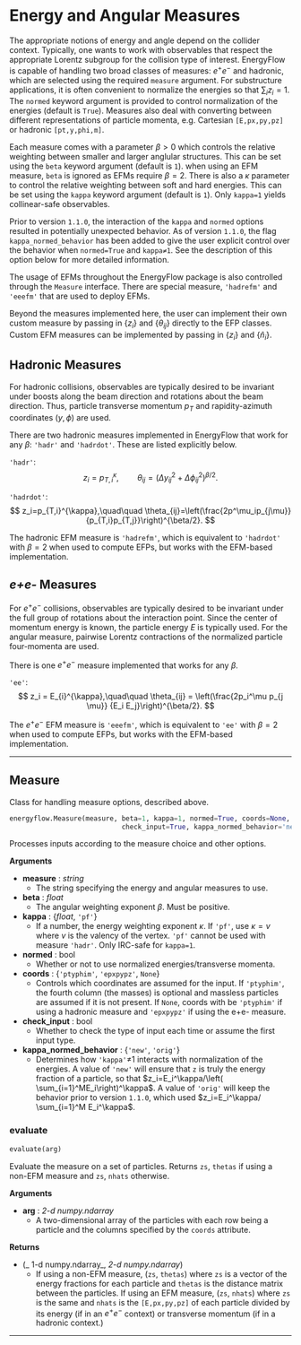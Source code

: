 # Energy and Angular Measures

The appropriate notions of energy and angle depend on the collider context.
Typically, one wants to work with observables that respect the appropriate
Lorentz subgroup for the collision type of interest. EnergyFlow is capable of
handling two broad classes of measures: $e^+e^-$ and hadronic, which are
selected using the required `measure` argument. For substructure applications,
it is often convenient to normalize the energies so that $\sum_iz_i=1$. The
`normed` keyword argument is provided to control normalization of the energies
(default is `True`). Measures also deal with converting between different
representations of particle momenta, e.g. Cartesian `[E,px,py,pz]` or hadronic
`[pt,y,phi,m]`.

Each measure comes with a parameter $\beta>0$ which controls the relative
weighting between smaller and larger anglular structures. This can be set using
the `beta` keyword argument (default is `1`). when using an EFM measure, `beta`
is ignored as EFMs require $\beta=2$. There is also a $\kappa$ parameter to
control the relative weighting between soft and hard energies. This can be set
using the `kappa` keyword argument (default is `1`). Only `kappa=1` yields
collinear-safe observables.

Prior to version `1.1.0`, the interaction of the `kappa` and `normed` options
resulted in potentially unexpected behavior. As of version `1.1.0`, the flag
`kappa_normed_behavior` has been added to give the user explicit control over
the behavior when `normed=True` and `kappa≠1`. See the description of this
option below for more detailed information.

The usage of EFMs throughout the EnergyFlow package is also controlled through
the `Measure` interface. There are special measure, `'hadrefm'` and `'eeefm'`
that are used to deploy EFMs.

Beyond the measures implemented here, the user can implement their own custom
measure by passing in $\{z_i\}$ and $\{\theta_{ij}\}$ directly to the EFP
classes. Custom EFM measures can be implemented by passing in $\{z_i\}$ and
$\{\hat n_i\}$.

## Hadronic Measures

For hadronic collisions, observables are typically desired to be invariant
under boosts along the beam direction and rotations about the beam direction.
Thus, particle transverse momentum $p_T$ and rapidity-azimuth coordinates
$(y,\phi)$ are used.

There are two hadronic measures implemented in EnergyFlow that work for any
$\beta$: `'hadr'` and `'hadrdot'`. These are listed explicitly below.

`'hadr'`:
$$
z_i=p_{T,i}^{\kappa},\quad\quad \theta_{ij}=(\Delta y_{ij}^2 + 
\Delta\phi_{ij}^2)^{\beta/2}.
$$

`'hadrdot'`:
$$
z_i=p_{T,i}^{\kappa},\quad\quad \theta_{ij}=\left(\frac{2p^\mu_ip_{j\mu}}
{p_{T,i}p_{T,j}}\right)^{\beta/2}.
$$

The hadronic EFM measure is `'hadrefm'`, which is equivalent to `'hadrdot'`
with $\beta=2$ when used to compute EFPs, but works with the EFM-based
implementation.

## *e+e-* Measures

For $e^+e^-$ collisions, observables are typically desired to be invariant
under the full group of rotations about the interaction point. Since the center
of momentum energy is known, the particle energy $E$ is typically used. For the
angular measure, pairwise Lorentz contractions of the normalized particle
four-momenta are used.

There is one $e^+e^-$ measure implemented that works for any $\beta$.

`'ee'`:
$$
z_i = E_{i}^{\kappa},\quad\quad \theta_{ij} = \left(\frac{2p_i^\mu p_{j \mu}}
{E_i E_j}\right)^{\beta/2}.
$$

The $e^+e^-$ EFM measure is `'eeefm'`, which is equivalent to `'ee'` with
$\beta=2$ when used to compute EFPs, but works with the EFM-based
implementation.

----

## Measure

Class for handling measure options, described above.

```python
energyflow.Measure(measure, beta=1, kappa=1, normed=True, coords=None,
                            check_input=True, kappa_normed_behavior='new')
```

Processes inputs according to the measure choice and other options.

**Arguments**

- **measure** : _string_
    - The string specifying the energy and angular measures to use.
- **beta** : _float_
    - The angular weighting exponent $\beta$. Must be positive.
- **kappa** : {_float_, `'pf'`}
    - If a number, the energy weighting exponent $\kappa$. If `'pf'`,
    use $\kappa=v$ where $v$ is the valency of the vertex. `'pf'`
    cannot be used with measure `'hadr'`. Only IRC-safe for `kappa=1`.
- **normed** : bool
    - Whether or not to use normalized energies/transverse momenta.
- **coords** : {`'ptyphim'`, `'epxpypz'`, `None`}
    - Controls which coordinates are assumed for the input. If
    `'ptyphim'`, the fourth column (the masses) is optional and
    massless particles are assumed if it is not present. If `None`,
    coords with be `'ptyphim'` if using a hadronic measure and
    `'epxpypz'` if using the e+e- measure.
- **check_input** : bool
    - Whether to check the type of input each time or assume the first
    input type.
- **kappa_normed_behavior** : {`'new'`, `'orig'`}
    - Determines how `'kappa'`≠1 interacts with normalization of the
    energies. A value of `'new'` will ensure that `z` is truly the
    energy fraction of a particle, so that $z_i=E_i^\kappa/\left(
    \sum_{i=1}^ME_i\right)^\kappa$. A value of `'orig'` will keep the
    behavior prior to version `1.1.0`, which used $z_i=E_i^\kappa/
    \sum_{i=1}^M E_i^\kappa$.

### evaluate

```python
evaluate(arg)
```

Evaluate the measure on a set of particles. Returns `zs`, `thetas`
if using a non-EFM measure and `zs`, `nhats` otherwise.

**Arguments**

- **arg** : _2-d numpy.ndarray_
    - A two-dimensional array of the particles with each row being a 
    particle and the columns specified by the `coords` attribute.

**Returns**

- (_ 1-d numpy.ndarray_, _2-d numpy.ndarray_)
    - If using a non-EFM measure, (`zs`, `thetas`) where `zs` is a
    vector of the energy fractions for each particle and `thetas`
    is the distance matrix between the particles. If using an EFM
    measure, (`zs`, `nhats`) where `zs` is the same and `nhats` is
    the `[E,px,py,pz]` of each particle divided by its energy (if
    in an $e^+e^-$ context) or transverse momentum (if in a hadronic
    context.)


----


